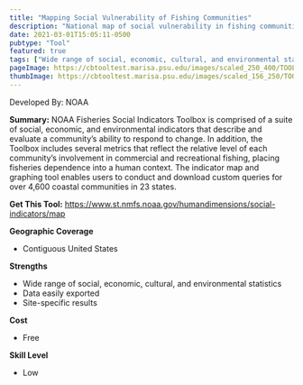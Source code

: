 ```yaml
---
title: "Mapping Social Vulnerability of Fishing Communities"
description: "National map of social vulnerability in fishing communities"
date: 2021-03-01T15:05:11-0500
pubtype: "Tool"
featured: true
tags: ["Wide range of social, economic, cultural, and environmental statistics", "Data easily exported", "Site-specific results"]
pageImage: https://cbtooltest.marisa.psu.edu/images/scaled_250_400/TOOLID_56.0_ScreenCapture-1.png
thumbImage: https://cbtooltest.marisa.psu.edu/images/scaled_156_250/TOOLID_56.0_ScreenCapture-1.png
---
```

Developed By: NOAA

**Summary:** NOAA Fisheries Social Indicators Toolbox is comprised of a suite of social, economic, and environmental indicators that describe and evaluate a community’s ability to respond to change. In addition, the Toolbox includes several metrics that reflect the relative level of each community’s involvement in commercial and recreational fishing, placing fisheries dependence into a human context. The indicator map and graphing tool enables users to conduct and download custom queries for over 4,600 coastal communities in 23 states.

__**Get This Tool:**__ https://www.st.nmfs.noaa.gov/humandimensions/social-indicators/map


__**Geographic Coverage**__
- Contiguous United States

__**Strengths**__
-  Wide range of social, economic, cultural, and environmental statistics
-   Data easily exported
-   Site-specific results

__**Cost**__
- Free

__**Skill Level**__
- Low
